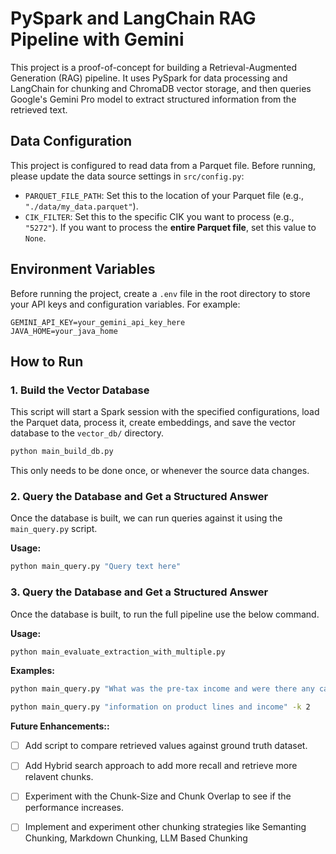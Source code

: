 # PySpark and LangChain RAG Pipeline with Gemini

This project is a proof-of-concept for building a Retrieval-Augmented Generation (RAG) pipeline. It uses PySpark for data processing and LangChain for chunking and ChromaDB vector storage, and then queries Google's Gemini Pro model to extract structured information from the retrieved text.

## Data Configuration

This project is configured to read data from a Parquet file. Before running, please update the data source settings in `src/config.py`:

-   `PARQUET_FILE_PATH`: Set this to the location of your Parquet file (e.g., `"./data/my_data.parquet"`).
-   `CIK_FILTER`: Set this to the specific CIK you want to process (e.g., `"5272"`). If you want to process the **entire Parquet file**, set this value to `None`.

## Environment Variables

Before running the project, create a `.env` file in the root directory to store your API keys and configuration variables. For example:

```
GEMINI_API_KEY=your_gemini_api_key_here
JAVA_HOME=your_java_home
```

## How to Run

### 1. Build the Vector Database

This script will start a Spark session with the specified configurations, load the Parquet data, process it, create embeddings, and save the vector database to the `vector_db/` directory.

```bash
python main_build_db.py
```
This only needs to be done once, or whenever the source data changes.

### 2. Query the Database and Get a Structured Answer

Once the database is built, we can run queries against it using the `main_query.py` script.

**Usage:**
```bash
python main_query.py "Query text here"
```

### 3. Query the Database and Get a Structured Answer

Once the database is built, to run the full pipeline use the below command.

**Usage:**
```bash
python main_evaluate_extraction_with_multiple.py
```


**Examples:**
```bash
python main_query.py "What was the pre-tax income and were there any catastrophe losses?"

python main_query.py "information on product lines and income" -k 2
```

**Future Enhancements::**
 - [ ] Add script to compare retrieved values against ground truth dataset.
 - [ ] Add Hybrid search approach to add more recall and retrieve more relavent chunks.
 - [ ] Experiment with the Chunk-Size and Chunk Overlap to see if the performance increases.
 - [ ] Implement and experiment other chunking strategies like Semanting Chunking, Markdown Chunking, LLM Based Chunking
       

